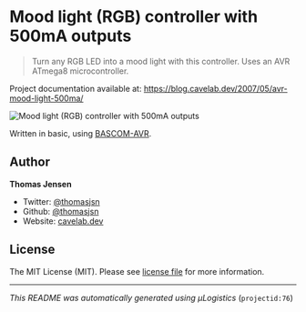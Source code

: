 # Mood light (RGB) controller with 500mA outputs

> Turn any RGB LED into a mood light with this controller. Uses an AVR ATmega8 microcontroller.

Project documentation available at: https://blog.cavelab.dev/2007/05/avr-mood-light-500ma/

![Mood light (RGB) controller with 500mA outputs](https://i.logistics.cavelab.net/large/564.jpeg)

Written in basic, using [BASCOM-AVR](http://www.mcselec.com/).

## Author
**Thomas Jensen**
* Twitter: [@thomasjsn](https://twitter.com/thomasjsn)
* Github: [@thomasjsn](https://github.com/thomasjsn)
* Website: [cavelab.dev](https://cavelab.dev)

## License
The MIT License (MIT). Please see [license file](LICENSE.txt) for more information.

---
_This README was automatically generated using µLogistics_ (`projectid:76`)
